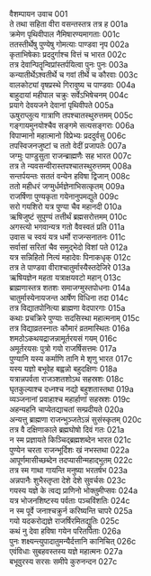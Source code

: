 वैशम्पायन उवाच	001  
ते तथा सहिता वीरा वसन्तस्तत्र तत्र ह	001a  
क्रमेण पृथिवीपाल नैमिषारण्यमागताः	001c  
ततस्तीर्थेषु पुण्येषु गोमत्याः पाण्डवा नृप	002a  
कृताभिषेकाः प्रददुर्गाश्च वित्तं च भारत	002c  
तत्र देवान्पितॄन्विप्रांस्तर्पयित्वा पुनः पुनः	003a  
कन्यातीर्थेऽश्वतीर्थे च गवां तीर्थे च कौरवाः	003c  
वालकोट्यां वृषप्रस्थे गिरावुष्य च पाण्डवाः	004a  
बाहुदायां महीपाल चक्रुः सर्वेऽभिषेचनम्	004c  
प्रयागे देवयजने देवानां पृथिवीपते	005a  
ऊषुराप्लुत्य गात्राणि तपश्चातस्थुरुत्तमम्	005c  
गङ्गायमुनयोश्चैव सङ्गमे सत्यसङ्गराः	006a  
विपाप्मानो महात्मानो विप्रेभ्यः प्रददुर्वसु	006c  
तपस्विजनजुष्टां च ततो वेदीं प्रजापतेः	007a  
जग्मुः पाण्डुसुता राजन्ब्राह्मणैः सह भारत	007c  
तत्र ते न्यवसन्वीरास्तपश्चातस्थुरुत्तमम्	008a  
सन्तर्पयन्तः सततं वन्येन हविषा द्विजान्	008c  
ततो महीधरं जग्मुर्धर्मज्ञेनाभिसत्कृतम्	009a  
राजर्षिणा पुण्यकृता गयेनानुपमद्युते	009c  
सरो गयशिरो यत्र पुण्या चैव महानदी	010a  
ऋषिजुष्टं सुपुण्यं तत्तीर्थं ब्रह्मसरोत्तमम्	010c  
अगस्त्यो भगवान्यत्र गतो वैवस्वतं प्रति	011a  
उवास च स्वयं यत्र धर्मो राजन्सनातनः	011c  
सर्वासां सरितां चैव समुद्भेदो विशां पते	012a  
यत्र सन्निहितो नित्यं महादेवः पिनाकधृक्	012c  
तत्र ते पाण्डवा वीराश्चातुर्मास्यैस्तदेजिरे	013a  
ऋषियज्ञेन महता यत्राक्षयवटो महान्	013c  
ब्राह्मणास्तत्र शतशः समाजग्मुस्तपोधनाः	014a  
चातुर्मास्येनायजन्त आर्षेण विधिना तदा	014c  
तत्र विद्यातपोनित्या ब्राह्मणा वेदपारगाः	015a  
कथाः प्रचक्रिरे पुण्याः सदसिस्था महात्मनाम्	015c  
तत्र विद्याव्रतस्नातः कौमारं व्रतमास्थितः	016a  
शमठोऽकथयद्राजन्नामूर्तरयसं गयम्	016c  
अमूर्तरयसः पुत्रो गयो राजर्षिसत्तमः	017a  
पुण्यानि यस्य कर्माणि तानि मे शृणु भारत	017c  
यस्य यज्ञो बभूवेह बह्वन्नो बहुदक्षिणः	018a  
यत्रान्नपर्वता राजञ्शतशोऽथ सहस्रशः	018c  
घृतकुल्याश्च दध्नश्च नद्यो बहुशतास्तथा	019a  
व्यञ्जनानां प्रवाहाश्च महार्हाणां सहस्रशः	019c  
अहन्यहनि चाप्येतद्याचतां सम्प्रदीयते	020a  
अन्यत्तु ब्राह्मणा राजन्भुञ्जतेऽन्नं सुसंस्कृतम्	020c  
तत्र वै दक्षिणाकाले ब्रह्मघोषो दिवं गतः	021a  
न स्म प्रज्ञायते किञ्चिद्ब्रह्मशब्देन भारत	021c  
पुण्येन चरता राजन्भूर्दिशः खं नभस्तथा	022a  
आपूर्णमासीच्छब्देन तदप्यासीन्महाद्भुतम्	022c  
तत्र स्म गाथा गायन्ति मनुष्या भरतर्षभ	023a  
अन्नपानैः शुभैस्तृप्ता देशे देशे सुवर्चसः	023c  
गयस्य यज्ञे के त्वद्य प्राणिनो भोक्तुमीप्सवः	024a  
यत्र भोजनशिष्टस्य पर्वताः पञ्चविंशतिः	024c  
न स्म पूर्वे जनाश्चक्रुर्न करिष्यन्ति चापरे	025a  
गयो यदकरोद्यज्ञे राजर्षिरमितद्युतिः	025c  
कथं नु देवा हविषा गयेन परितर्पिताः	026a  
पुनः शक्ष्यन्त्युपादातुमन्यैर्दत्तानि कानिचित्	026c  
एवंविधाः सुबहवस्तस्य यज्ञे महात्मनः	027a  
बभूवुरस्य सरसः समीपे कुरुनन्दन	027c  
